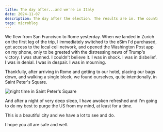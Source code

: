 ```yaml
---
title: The day after...and we're in Italy
date: 2024-11-07
description: The day after the election. The results are in. The country is divided. The future is uncertain. And we're in Italy.
tags: microblog
---
```


We flew from San Francisco to Rome yesterday. When we landed in Zurich on the first leg of the trip, I immediately switched to the eSim I'd purchased, got access to the local cell network, and opened the Washington Post app on my phone, only to be greeted with the distressing news of Trump's victory. I was stunned. I couldn't believe it. I was in shock. I was in disbelief. I was in denial. I was in despair. I was in mourning.

Thankfully, after arriving in Rome and getting to our hotel, placing our bags down, and walking a single block, we found ourselves, quite intentionally, in Saint Peter's Square.

<img src="/assets/img/saint-peters-square.jpg" alt="night time in Saint Peter's Square">

And after a night of very deep sleep, I have awoken refreshed and I'm going to do my best to purge the US from my mind, at least for a time.

This is a beautiful city and we have a lot to see and do.

I hope you all are safe and well.
